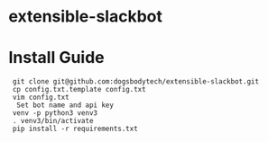 # extensible-slackbot


# Install Guide
```
 git clone git@github.com:dogsbodytech/extensible-slackbot.git
 cp config.txt.template config.txt
 vim config.txt
  Set bot name and api key
 venv -p python3 venv3
 . venv3/bin/activate
 pip install -r requirements.txt
```
